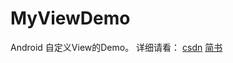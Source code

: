# MyViewDemo
Android 自定义View的Demo。
详细请看：
[csdn](http://blog.csdn.net/u013254061/article/details/51636358)
[简书](http://www.jianshu.com/p/c2e6a4e7e9c4)
